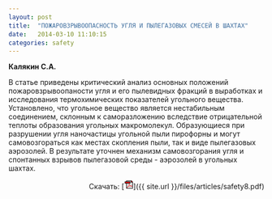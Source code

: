 ```yaml
---
layout: post
title:  "ПОЖАРОВЗРЫВООПАСНОСТЬ УГЛЯ И ПЫЛЕГАЗОВЫХ СМЕСЕЙ В ШАХТАХ"
date:   2014-03-10 11:10:15
categories: safety
---
```


<strong>Калякин С.А.</strong>

В  статье  приведены  критический  анализ  основных  положений  пожаровзрывоопаности  угля  и  его 
пылевидных  фракций  в  выработках  и  исследования  термохимических  показателей  угольного  вещества. 
Установлено,  что  угольное  вещество  является  нестабильным  соединением,  склонным  к  саморазложению 
вследствие  отрицательной  теплоты  образования  угольных  макромолекул.  Образующиеся  при  разрушении 
угля наночастицы угольной пыли пирофорны и могут самовозгораться как местах  скопления  пыли, так и виде 
пылегазовых аэрозолей. В результате уточнен механизм самовозгорания угля и спонтанных взрывов пылегазовой среды - аэрозолей в угольных шахтах.
<p align="right">
Скачать: [<img src="/img/pdf.gif">]({{ site.url }}/files/articles/safety8.pdf)
</p>